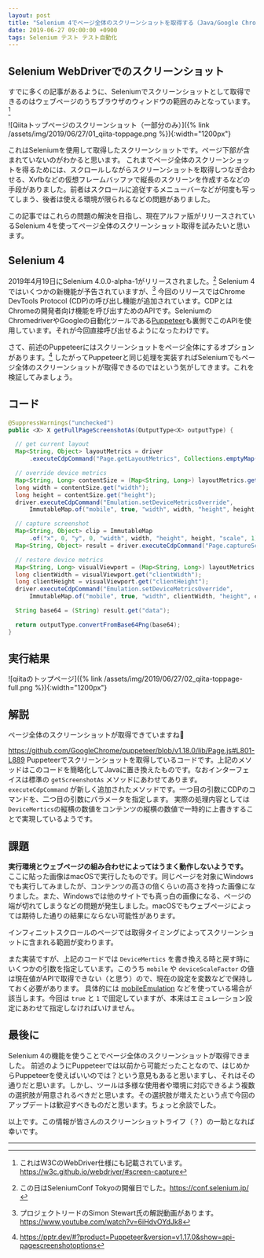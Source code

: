 ```yaml
---
layout: post
title: "Selenium 4でページ全体のスクリーンショットを取得する（Java/Google Chrome）"
date: 2019-06-27 09:00:00 +0900
tags: Selenium テスト テスト自動化
---
```


## Selenium WebDriverでのスクリーンショット

すでに多くの記事があるように、Seleniumでスクリーンショットとして取得できるのはウェブページのうちブラウザのウィンドウの範囲のみとなっています。[^1]

![Qiitaトップページのスクリーンショット（一部分のみ）]({% link /assets/img/2019/06/27/01_qiita-toppage.png %}){:width="1200px"}

これはSeleniumを使用して取得したスクリーンショットです。ページ下部が含まれていないのがわかると思います。
これまでページ全体のスクリーンショットを得るためには、スクロールしながらスクリーンショットを取得しつなぎ合わせる、Xvfbなどの仮想フレームバッファで縦長のスクリーンを作成するなどの手段がありました。前者はスクロールに追従するメニューバーなどが何度も写ってしまう、後者は使える環境が限られるなどの問題がありました。

この記事ではこれらの問題の解決を目指し、現在アルファ版がリリースされているSelenium 4を使ってページ全体のスクリーンショット取得を試みたいと思います。

## Selenium 4

2019年4月19日にSelenium 4.0.0-alpha-1がリリースされました。[^2] Selenium 4ではいくつかの新機能が予告されていますが、[^3] 今回のリリースではChrome DevTools Protocol (CDP)の呼び出し機能が追加されています。CDPとはChromeの開発者向け機能を呼び出すためのAPIです。SeleniumのChromedriverやGoogleの自動化ツールである[Puppeteer](https://pptr.dev/)も裏側でこのAPIを使用しています。それが今回直接呼び出せるようになったわけです。

さて、前述のPuppeteerにはスクリーンショットをページ全体にするオプションがあります。[^4] したがってPuppeteerと同じ処理を実装すればSeleniumでもページ全体のスクリーンショットが取得できるのではという気がしてきます。これを検証してみましょう。

## コード

```java
@SuppressWarnings("unchecked")
public <X> X getFullPageScreenshotAs(OutputType<X> outputType) {

  // get current layout
  Map<String, Object> layoutMetrics = driver
      .executeCdpCommand("Page.getLayoutMetrics", Collections.emptyMap());

  // override device metrics
  Map<String, Long> contentSize = (Map<String, Long>) layoutMetrics.get("contentSize");
  long width = contentSize.get("width");
  long height = contentSize.get("height");
  driver.executeCdpCommand("Emulation.setDeviceMetricsOverride",
      ImmutableMap.of("mobile", true, "width", width, "height", height, "deviceScaleFactor", 1));

  // capture screenshot
  Map<String, Object> clip = ImmutableMap
      .of("x", 0, "y", 0, "width", width, "height", height, "scale", 1);
  Map<String, Object> result = driver.executeCdpCommand("Page.captureScreenshot", ImmutableMap.of("clip", clip));

  // restore device metrics
  Map<String, Long> visualViewport = (Map<String, Long>) layoutMetrics.get("layoutViewport");
  long clientWidth = visualViewport.get("clientWidth");
  long clientHeight = visualViewport.get("clientHeight");
  driver.executeCdpCommand("Emulation.setDeviceMetricsOverride",
      ImmutableMap.of("mobile", true, "width", clientWidth, "height", clientHeight, "deviceScaleFactor", 1));

  String base64 = (String) result.get("data");

  return outputType.convertFromBase64Png(base64);
}
```
## 実行結果

![qiitaのトップページ]({% link /assets/img/2019/06/27/02_qiita-toppage-full.png %}){:width="1200px"}

## 解説

ページ全体のスクリーンショットが取得できていますね🎉

<https://github.com/GoogleChrome/puppeteer/blob/v1.18.0/lib/Page.js#L801-L889>
Puppeteerでスクリーンショットを取得しているコードです。上記のメソッドはこのコードを簡略化してJavaに置き換えたものです。なおインターフェイスは標準の `getScreenshotAs` メソッドにあわせてあります。
`executeCdpCommand` が新しく追加されたメソッドです。一つ目の引数にCDPのコマンドを、二つ目の引数にパラメータを指定します。
実際の処理内容としては`DeviceMertics`の縦横の数値をコンテンツの縦横の数値で一時的に上書きすることで実現しているようです。

## 課題

**実行環境とウェブページの組み合わせによってはうまく動作しないようです。**
ここに貼った画像はmacOSで実行したものです。同じページを対象にWindowsでも実行してみましたが、コンテンツの高さの倍くらいの高さを持った画像になりました。また、Windowsでは他のサイトでも真っ白の画像になる、ページの端が切れてしまうなどの問題が発生しました。macOSでもウェブページによっては期待した通りの結果にならない可能性があります。

インフィニットスクロールのページでは取得タイミングによってスクリーンショットに含まれる範囲が変わります。

また実装ですが、上記のコードでは `DeviceMertics` を書き換える時と戻す時にいくつかの引数を指定しています。このうち `mobile` や `deviceScaleFactor` の値は現在値がAPIで取得できない（と思う）ので、現在の設定を変数などで保持しておく必要があります。
具体的には [mobileEmulation](http://chromedriver.chromium.org/mobile-emulation) などを使っている場合が該当します。今回は `true` と `1` で固定していますが、本来はエミュレーション設定にあわせて指定しなければいけません。

## 最後に

Selenium 4の機能を使うことでページ全体のスクリーンショットが取得できました。
前述のようにPuppeteerでは以前から可能だったことなので、はじめからPuppeteerを使えばいいのでは？という意見もあると思いますし、それはその通りだと思います。しかし、ツールは多様な使用者や環境に対応できるよう複数の選択肢が用意されるべきだと思います。その選択肢が増えたという点で今回のアップデートは歓迎すべきものだと思います。ちょっと余談でした。

以上です。この情報が皆さんのスクリーンショットライフ（？）の一助となれば幸いです。

---

[^1]: これはW3CのWebDriver仕様にも記載されています。<https://w3c.github.io/webdriver/#screen-capture>
[^2]: この日はSeleniumConf Tokyoの開催日でした。<https://conf.selenium.jp/>
[^3]: プロジェクトリードのSimon Stewart氏の解説動画があります。<https://www.youtube.com/watch?v=6iHdvOYdJk8>
[^4]: <https://pptr.dev/#?product=Puppeteer&version=v1.17.0&show=api-pagescreenshotoptions>